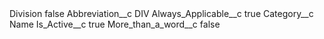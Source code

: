 <?xml version="1.0" encoding="UTF-8"?>
<CustomMetadata xmlns="http://soap.sforce.com/2006/04/metadata" xmlns:xsi="http://www.w3.org/2001/XMLSchema-instance" xmlns:xsd="http://www.w3.org/2001/XMLSchema">
    <label>Division</label>
    <protected>false</protected>
    <values>
        <field>Abbreviation__c</field>
        <value xsi:type="xsd:string">DIV</value>
    </values>
    <values>
        <field>Always_Applicable__c</field>
        <value xsi:type="xsd:boolean">true</value>
    </values>
    <values>
        <field>Category__c</field>
        <value xsi:type="xsd:string">Name</value>
    </values>
    <values>
        <field>Is_Active__c</field>
        <value xsi:type="xsd:boolean">true</value>
    </values>
    <values>
        <field>More_than_a_word__c</field>
        <value xsi:type="xsd:boolean">false</value>
    </values>
</CustomMetadata>
